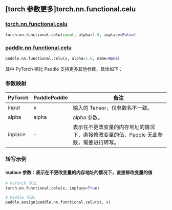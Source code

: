 ## [torch 参数更多]torch.nn.functional.celu

### [torch.nn.functional.celu](https://pytorch.org/docs/1.13/generated/torch.nn.functional.celu.html#torch.nn.functional.celu)

```python
torch.nn.functional.celu(input, alpha=1.0, inplace=False)
```

### [paddle.nn.functional.celu](https://www.paddlepaddle.org.cn/documentation/docs/zh/api/paddle/nn/functional/celu_cn.html)

```python
paddle.nn.functional.celu(x, alpha=1.0, name=None)
```

其中 PyTorch 相比 Paddle 支持更多其他参数，具体如下：

### 参数映射

| PyTorch | PaddlePaddle | 备注                                                                                  |
| ------- | ------------ | ------------------------------------------------------------------------------------- |
| input   | x            | 输入的 Tensor，仅参数名不一致。                                                       |
| alpha   | alpha        | alpha 参数。                                                                          |
| inplace | -            | 表示在不更改变量的内存地址的情况下，直接修改变量的值，Paddle 无此参数，需要进行转写。 |

### 转写示例

#### inplace 参数：表示在不更改变量的内存地址的情况下，直接修改变量的值

```python
# PyTorch 写法:
torch.nn.functional.celu(x, inplace=True)

# Paddle 写法:
paddle.assign(paddle.nn.functional.celu(x), x)
```
